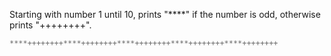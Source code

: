 Starting with number 1 until 10, prints "****" if the number is odd, 
otherwise prints "++++++++".

```cpp
****++++++++****++++++++****++++++++****++++++++****++++++++
```
